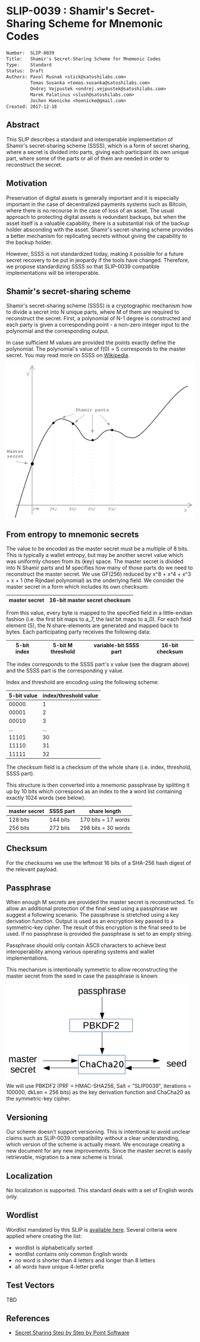 # SLIP-0039 : Shamir's Secret-Sharing Scheme for Mnemonic Codes

```
Number:  SLIP-0039
Title:   Shamir's Secret-Sharing Scheme for Mnemonic Codes
Type:    Standard
Status:  Draft
Authors: Pavol Rusnak <stick@satoshilabs.com>
         Tomas Susanka <tomas.susanka@satoshilabs.com>
         Ondrej Vejpustek <ondrej.vejpustek@satoshilabs.com>
         Marek Palatinus <slush@satoshilabs.com>
         Jochen Hoenicke <hoenicke@gmail.com>
Created: 2017-12-18
```

## Abstract

This SLIP describes a standard and interoperable implementation of Shamir's secret-sharing scheme (SSSS), which is a form of secret sharing, where a secret is divided into parts, giving each participant its own unique part, where some of the parts or all of them are needed in order to reconstruct the secret.

## Motivation

Preservation of digital assets is generally important and it is especially important in the case of decentralized payments systems such as Bitcoin, where there is no recourse in the case of loss of an asset. The usual approach to protecting digital assets is redundant backups, but when the asset itself is a valuable capability, there is a substantial risk of the backup holder absconding with the asset. Shamir's secret-sharing scheme provides a better mechanism for replicating secrets without  giving the capability to the backup holder.

However, SSSS is not standardized today, making it possible for a future secret recovery to be put in jeopardy if the tools have changed. Therefore, we propose standardizing SSSS so that SLIP-0039 compatible implementations will be interoperable.

## Shamir's secret-sharing scheme

Shamir's secret-sharing scheme (SSSS) is a cryptographic mechanism how to divide a secret into N unique parts, where M of them are required to reconstruct the secret. First, a polynomial of N-1 degree is constructed and each party is given a corresponding point - a non-zero integer input to the polynomial and the corresponding output.

In case sufficient M values are provided the points exactly define the polynomial. The polynomial's value of f(0) = S corresponds to the master secret. You may read more on SSSS on [Wikipedia](https://en.wikipedia.org/wiki/Shamir%27s_Secret_Sharing).

![curve](slip-0039/curve.png)

## From entropy to mnemonic secrets

The value to be encoded as the master secret must be a multiple of 8 bits. This is typically a wallet entropy, but may be another secret value which was uniformly chosen from its (key) space. The master secret is divided into N Shamir parts and M specifies how many of those parts do we need to reconstruct the master secret. We use GF(256) reduced by x^8 + x^4 + x^3 + x + 1 (the Rijndael polynomial) as the underlying field. We consider the master secret in a form which includes its own checksum:

| master secret | 16-bit master secret checksum |
|---------------|-------------------------------|

From this value, every byte is mapped to the specified field in a little-endian fashion (i.e. the first bit maps to a_7, the last bit maps to a_0). For each field element (S), the N share-elements are generated and mapped back to bytes. Each participating party receives the following data:

| 5-bit index | 5-bit M threshold | variable-bit SSSS part | 16-bit checksum |
|-------------|-------------------|------------------------|-----------------|

The index corresponds to the SSSS part's x value (see the diagram above) and the SSSS part is the corresponding y value.

Index and threshold are encoding using the following scheme:

| 5-bit value | index/threshold value |
|-------------|-----------------------|
| 00000       | 1                     |
| 00001       | 2                     |
| 00010       | 3                     |
| ...         | ...                   |
| 11101       | 30                    |
| 11110       | 31                    |
| 11111       | 32                    |

The checksum field is a checksum of the whole share (i.e. index, threshold, SSSS part).

This structure is then converted into a mnemonic passphrase by splitting it up by 10 bits which correspond as an index to the a word list containing exactly 1024 words (see below).

| master secret | SSSS part | share length           |
|---------------|-----------|------------------------|
| 128 bits      | 144 bits  | 170 bits = 17 words    |
| 256 bits      | 272 bits  | 298 bits = 30 words    |

## Checksum

For the checksums we use the leftmost 16 bits of a SHA-256 hash digest of the relevant payload.

## Passphrase

When enough M secrets are provided the master secret is reconstructed. To allow an additional protection of the final seed using a passphrase we suggest a following scenario. The passphrase is stretched using a key derivation function. Output is used as an encryption key passed to a symmetric-key cipher. The result of this encryption is the final seed to be used. If no passphrase is provided the passphrase is set to an empty string.

Passphrase should only contain ASCII characters to achieve best interoperability among various operating systems and wallet implementations.

This mechanism is intentionally symmetric to allow reconstructing the master secret from the seed in case the passphrase is known.

![passphrase](slip-0039/passphrase.png)

We will use PBKDF2 (PRF = HMAC-SHA256, Salt = "SLIP0039", iterations = 100000, dkLen = 256 bits) as the key derivation function and ChaCha20 as the symmetric-key cipher.

## Versioning

Our scheme doesn't support versioning. This is intentional to avoid unclear claims such as SLIP-0039 compatibility without a clear understanding, which version of the scheme is actually meant. We encourage creating a new document for any new improvements. Since the master secret is easily retrievable, migration to a new scheme is trivial.

## Localization

No localization is supported. This standard deals with a set of English words only.

## Wordlist

Wordlist mandated by this SLIP is [available here](slip-0039/wordlist.txt). Several criteria were applied where creating the list:

* wordlist is alphabetically sorted
* wordlist contains only common English words
* no word is shorter than 4 letters and longer than 8 letters
* all words have unique 4-letter prefix

## Test Vectors

TBD

## References

* [Secret Sharing Step by Step by Point Software](http://www.pointsoftware.ch/en/secret-sharing-step-by-step/)
